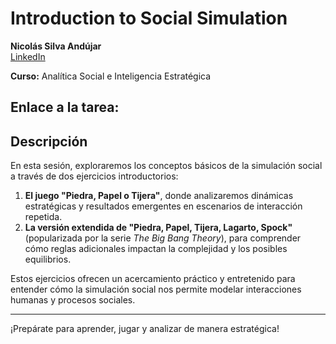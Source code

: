 # Introduction to Social Simulation  

**Nicolás Silva Andújar**  
[LinkedIn](https://www.linkedin.com/in/nicolassilvaandujar)  

**Curso:** Analítica Social e Inteligencia Estratégica  

**Enlace a la tarea**:
---

## Descripción  
En esta sesión, exploraremos los conceptos básicos de la simulación social a través de dos ejercicios introductorios:  

1. **El juego "Piedra, Papel o Tijera"**, donde analizaremos dinámicas estratégicas y resultados emergentes en escenarios de interacción repetida.  
2. **La versión extendida de "Piedra, Papel, Tijera, Lagarto, Spock"** (popularizada por la serie *The Big Bang Theory*), para comprender cómo reglas adicionales impactan la complejidad y los posibles equilibrios.  

Estos ejercicios ofrecen un acercamiento práctico y entretenido para entender cómo la simulación social nos permite modelar interacciones humanas y procesos sociales.  

---

¡Prepárate para aprender, jugar y analizar de manera estratégica!


